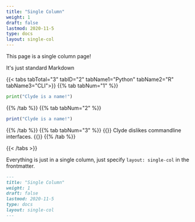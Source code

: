 ```yaml
---
title: "Single Column"
weight: 1
draft: false
lastmod: 2020-11-5
type: docs
layout: single-col
---
```

This page is a single column page! 

It's just standard Markdown

{{< tabs tabTotal="3" tabID="2" tabName1="Python" tabName2="R" tabName3="CLI">}}
{{% tab tabNum="1" %}}
``` Python
print("Clyde is a name!")
```
{{% /tab %}}
{{% tab tabNum="2" %}}
``` R
print("Clyde is a name!")
```
{{% /tab %}}
{{% tab tabNum="3" %}}
{{<content-textbox>}}
Clyde dislikes commandline interfaces.
{{</content-textbox>}}
{{% /tab %}}

{{< /tabs >}}

Everything is just in a single column, just specify `layout: single-col` in the frontmatter.

``` md
---
title: "Single Column"
weight: 1
draft: false
lastmod: 2020-11-5
type: docs
layout: single-col
---
```